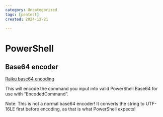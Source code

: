 ```yaml
---
category: Uncategorized
tags: [pentest]
created: 2024-12-21

---
```

# PowerShell
## Base64 encoder

[Raiku base64 encoding](https://raikia.com/tool-powershell-encoder/)

This will encode the command you input into valid PowerShell Base64 for use with “EncodedCommand”.

Note: This is not a normal base64 encoder!  It converts the string to UTF-16LE first before encoding, as that is what PowerShell expects!
